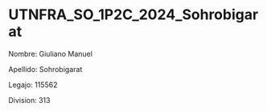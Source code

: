 # UTNFRA_SO_1P2C_2024_Sohrobigarat

Nombre: Giuliano Manuel

Apellido: Sohrobigarat

Legajo: 115562

Division: 313
